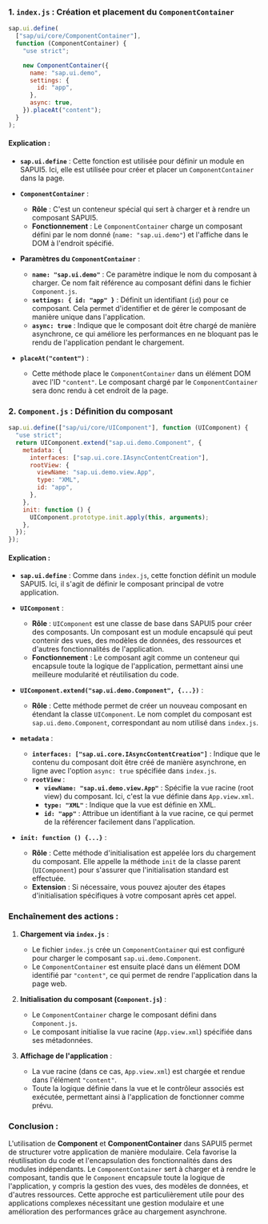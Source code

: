### 1. `index.js` : Création et placement du `ComponentContainer`

```javascript
sap.ui.define(
  ["sap/ui/core/ComponentContainer"],
  function (ComponentContainer) {
    "use strict";

    new ComponentContainer({
      name: "sap.ui.demo",
      settings: {
        id: "app",
      },
      async: true,
    }).placeAt("content");
  }
);
```

#### Explication :

- **`sap.ui.define`** : Cette fonction est utilisée pour définir un module en SAPUI5. Ici, elle est utilisée pour créer et placer un `ComponentContainer` dans la page.

- **`ComponentContainer`** : 
  - **Rôle** : C'est un conteneur spécial qui sert à charger et à rendre un composant SAPUI5.
  - **Fonctionnement** : Le `ComponentContainer` charge un composant défini par le nom donné (`name: "sap.ui.demo"`) et l'affiche dans le DOM à l'endroit spécifié.

- **Paramètres du `ComponentContainer`** :
  - **`name: "sap.ui.demo"`** : Ce paramètre indique le nom du composant à charger. Ce nom fait référence au composant défini dans le fichier `Component.js`.
  - **`settings: { id: "app" }`** : Définit un identifiant (`id`) pour ce composant. Cela permet d'identifier et de gérer le composant de manière unique dans l'application.
  - **`async: true`** : Indique que le composant doit être chargé de manière asynchrone, ce qui améliore les performances en ne bloquant pas le rendu de l'application pendant le chargement.

- **`placeAt("content")`** : 
  - Cette méthode place le `ComponentContainer` dans un élément DOM avec l'ID `"content"`. Le composant chargé par le `ComponentContainer` sera donc rendu à cet endroit de la page.

### 2. `Component.js` : Définition du composant

```javascript
sap.ui.define(["sap/ui/core/UIComponent"], function (UIComponent) {
  "use strict";
  return UIComponent.extend("sap.ui.demo.Component", {
    metadata: {
      interfaces: ["sap.ui.core.IAsyncContentCreation"],
      rootView: {
        viewName: "sap.ui.demo.view.App",
        type: "XML",
        id: "app",
      },
    },
    init: function () {
      UIComponent.prototype.init.apply(this, arguments);
    },
  });
});
```

#### Explication :

- **`sap.ui.define`** : Comme dans `index.js`, cette fonction définit un module SAPUI5. Ici, il s'agit de définir le composant principal de votre application.

- **`UIComponent`** : 
  - **Rôle** : `UIComponent` est une classe de base dans SAPUI5 pour créer des composants. Un composant est un module encapsulé qui peut contenir des vues, des modèles de données, des ressources et d'autres fonctionnalités de l'application.
  - **Fonctionnement** : Le composant agit comme un conteneur qui encapsule toute la logique de l'application, permettant ainsi une meilleure modularité et réutilisation du code.

- **`UIComponent.extend("sap.ui.demo.Component", {...})`** :
  - **Rôle** : Cette méthode permet de créer un nouveau composant en étendant la classe `UIComponent`. Le nom complet du composant est `sap.ui.demo.Component`, correspondant au nom utilisé dans `index.js`.

- **`metadata`** : 
  - **`interfaces: ["sap.ui.core.IAsyncContentCreation"]`** : Indique que le contenu du composant doit être créé de manière asynchrone, en ligne avec l'option `async: true` spécifiée dans `index.js`.
  - **`rootView`** :
    - **`viewName: "sap.ui.demo.view.App"`** : Spécifie la vue racine (root view) du composant. Ici, c'est la vue définie dans `App.view.xml`.
    - **`type: "XML"`** : Indique que la vue est définie en XML.
    - **`id: "app"`** : Attribue un identifiant à la vue racine, ce qui permet de la référencer facilement dans l'application.

- **`init: function () {...}`** : 
  - **Rôle** : Cette méthode d'initialisation est appelée lors du chargement du composant. Elle appelle la méthode `init` de la classe parent (`UIComponent`) pour s'assurer que l'initialisation standard est effectuée.
  - **Extension** : Si nécessaire, vous pouvez ajouter des étapes d'initialisation spécifiques à votre composant après cet appel.

### Enchaînement des actions :

1. **Chargement via `index.js`** :
   - Le fichier `index.js` crée un `ComponentContainer` qui est configuré pour charger le composant `sap.ui.demo.Component`.
   - Le `ComponentContainer` est ensuite placé dans un élément DOM identifié par `"content"`, ce qui permet de rendre l'application dans la page web.

2. **Initialisation du composant (`Component.js`)** :
   - Le `ComponentContainer` charge le composant défini dans `Component.js`.
   - Le composant initialise la vue racine (`App.view.xml`) spécifiée dans ses métadonnées.

3. **Affichage de l'application** :
   - La vue racine (dans ce cas, `App.view.xml`) est chargée et rendue dans l'élément `"content"`.
   - Toute la logique définie dans la vue et le contrôleur associés est exécutée, permettant ainsi à l'application de fonctionner comme prévu.

### Conclusion :

L'utilisation de **Component** et **ComponentContainer** dans SAPUI5 permet de structurer votre application de manière modulaire. Cela favorise la réutilisation du code et l'encapsulation des fonctionnalités dans des modules indépendants. Le `ComponentContainer` sert à charger et à rendre le composant, tandis que le `Component` encapsule toute la logique de l'application, y compris la gestion des vues, des modèles de données, et d'autres ressources. Cette approche est particulièrement utile pour des applications complexes nécessitant une gestion modulaire et une amélioration des performances grâce au chargement asynchrone.